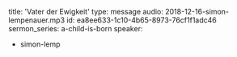 title: 'Vater der Ewigkeit'
type: message
audio: 2018-12-16-simon-lempenauer.mp3
id: ea8ee633-1c10-4b65-8973-76cf1f1adc46
sermon_series: a-child-is-born
speaker:
  - simon-lemp
